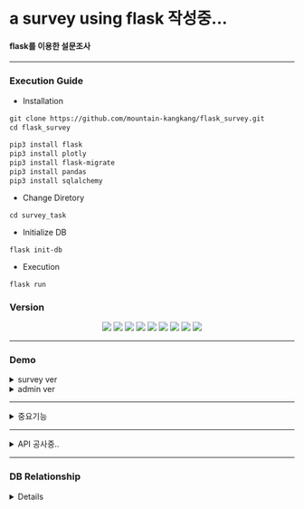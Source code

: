 # a survey using flask  작성중...
#### flask를 이용한 설문조사
---

### Execution Guide
- Installation
```
git clone https://github.com/mountain-kangkang/flask_survey.git
cd flask_survey
```
```
pip3 install flask
pip3 install plotly
pip3 install flask-migrate
pip3 install pandas
pip3 install sqlalchemy
```
- Change Diretory
```
cd survey_task
```
- Initialize DB
```
flask init-db
```
- Execution
```
flask run
```


### Version
<div align="center">
    <img src="https://img.shields.io/badge/python-3.10.11-3776AB?style=for-the-badge&logo=python&logoColor=white"/>
    <img src="https://img.shields.io/badge/flask-3.0.3-%23000.svg?style=for-the-badge&logo=flask&logoColor=white"/>
    <img src="https://img.shields.io/badge/numpy-2.1.2-%23013243.svg?style=for-the-badge&logo=numpy&logoColor=white">
    <img src="https://img.shields.io/badge/pandas-2.2.3-%23150458.svg?style=for-the-badge&logo=pandas&logoColor=white"/>
    <img src="https://img.shields.io/badge/Plotly-5.24.1-%233F4F75.svg?style=for-the-badge&logo=plotly&logoColor=white"/>
    <img src="https://img.shields.io/badge/sqlite-%2307405e.svg?style=for-the-badge&logo=sqlite&logoColor=white"/>
    <img src="https://img.shields.io/badge/HTML5-E34F26?style=for-the-badge&logo=html5&logoColor=white">
    <img src="https://img.shields.io/badge/JavaScript-323330?style=for-the-badge&logo=javascript&logoColor=F7DF1E">
    <img src="https://img.shields.io/badge/json-5E5C5C?style=for-the-badge&logo=json&logoColor=white">
</div>

---

### Demo
<details>
<summary>survey ver</summary>

![ver_survey](./img/ver_survey.gif)
</details>
<details>
<summary>admin ver</summary>

![ver_admin](./img/ver_admin.gif)
</details>

---
<details>
<summary>중요기능</summary>

### Routes

- `route(rule, **options)`
    - 매개변수 `rule`에 URL을... 그리고 `options`에 HTTP 메소드 CRUD, 즉 POST, GET, PUT, DELETE를 입력받아 맵핑합니다.
- 설문 응답자 정보 수집 `add_participant()`
    - 설문을 시작하면 설문을 시작하기에 앞서 설문 응답자의 정보를 수집하는 route
    - 설문 응답자의 이름, 나이대, 성별을 JSON 형태로 수집하고, 설문 응답자의 ID를 반환하며 quiz 페이지를 리다이렉션
    <details>
    <summary>code</summary>

    ![def_add_participant()](/img/def_add_participant.png)
    
    </details>
- 설문 시작 `quiz()`
    - 데이터베이스에 저장된 설문 항목들을 불러오며 설문 시작
    - 설문 응답자의 ID 값이 없으면 home으로 돌아감
    - DB에서 설문 항목들을 불러와 차례대로 렌더링
    <details>
    <summary>code</summary>

    ![def_quiz()](/img/def_quiz.png)
    
    </details>
- 결과 출력 `show_results()`
    - 설문 응답자들의 나이, 성별과 설문 항목별 응답 내용을 pandas Dataframe으로 변환하고, Plotly를 사용해 그래프로 시각화한 것을 JSON으로 전달하여 결과화면에서 렌더링합니다

</details>

---

<details>
<summary>API 공사중..</summary>
empty...

</details>

---
### DB Relationship

<details>
<summmary> </summary>

![db relationship](/img/DB_Diagram.png)

</details>